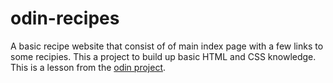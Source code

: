 # odin-recipes
A basic recipe website that consist of of main index page with a few links to some recipies. This a project to build up basic HTML and CSS knowledge. This  is a lesson from the [odin project](https://www.theodinproject.com/). 
